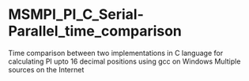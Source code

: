 # MSMPI_PI_C_Serial-Parallel_time_comparison
Time comparison between two implementations in C language for calculating PI upto 16 decimal positions using gcc on Windows
Multiple sources on the Internet

